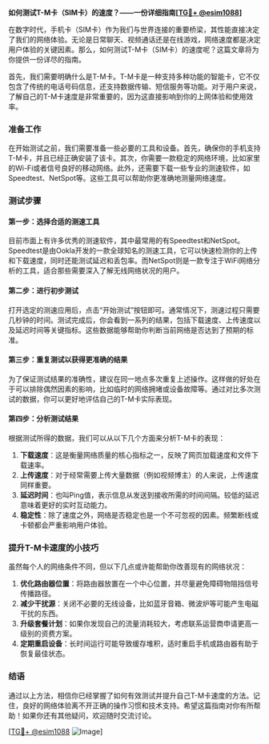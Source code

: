 **如何测试T-M卡（SIM卡）的速度？——一份详细指南[[TG💪+ @esim1088](https://t.me/s/esim1088)]**

在数字时代，手机卡（SIM卡）作为我们与世界连接的重要桥梁，其性能直接决定了我们的网络体验。无论是日常聊天、视频通话还是在线游戏，网络速度都是决定用户体验的关键因素。那么，如何测试T-M卡（SIM卡）的速度呢？这篇文章将为你提供一份详尽的指南。

首先，我们需要明确什么是T-M卡。T-M卡是一种支持多种功能的智能卡，它不仅包含了传统的电话号码信息，还支持数据传输、短信服务等功能。对于用户来说，了解自己的T-M卡速度是非常重要的，因为这直接影响到你的上网体验和使用效率。

### 准备工作

在开始测试之前，我们需要准备一些必要的工具和设备。首先，确保你的手机支持T-M卡，并且已经正确安装了该卡。其次，你需要一款稳定的网络环境，比如家里的Wi-Fi或者信号良好的移动网络。此外，还需要下载一些专业的测速软件，如Speedtest、NetSpot等。这些工具可以帮助你更准确地测量网络速度。

### 测试步骤

#### 第一步：选择合适的测速工具

目前市面上有许多优秀的测速软件，其中最常用的有Speedtest和NetSpot。Speedtest是由Ookla开发的一款全球知名的测速工具，它可以快速检测你的上传和下载速度，同时还能测试延迟和丢包率。而NetSpot则是一款专注于WiFi网络分析的工具，适合那些需要深入了解无线网络状况的用户。

#### 第二步：进行初步测试

打开选定的测速应用后，点击“开始测试”按钮即可。通常情况下，测速过程只需要几秒钟的时间。测试完成后，你会看到一系列的结果，包括下载速度、上传速度以及延迟时间等关键指标。这些数据能够帮助你判断当前网络是否达到了预期的标准。

#### 第三步：重复测试以获得更准确的结果

为了保证测试结果的准确性，建议在同一地点多次重复上述操作。这样做的好处在于可以排除偶然因素的影响，比如临时的网络拥堵或设备故障等。通过对比多次测试的数据，你可以更好地评估自己的T-M卡实际表现。

#### 第四步：分析测试结果

根据测试所得的数据，我们可以从以下几个方面来分析T-M卡的表现：

1. **下载速度**：这是衡量网络质量的核心指标之一，反映了网页加载速度和文件下载速率。
2. **上传速度**：对于经常需要上传大量数据（例如视频博主）的人来说，上传速度同样重要。
3. **延迟时间**：也叫Ping值，表示信息从发送到接收所需的时间间隔。较低的延迟意味着更好的实时互动能力。
4. **稳定性**：除了速度之外，网络是否稳定也是一个不可忽视的因素。频繁断线或卡顿都会严重影响用户体验。

### 提升T-M卡速度的小技巧

虽然每个人的网络条件不同，但以下几点或许能帮助你改善现有的网络状况：

1. **优化路由器位置**：将路由器放置在一个中心位置，并尽量避免障碍物阻挡信号传播路径。
2. **减少干扰源**：关闭不必要的无线设备，比如蓝牙音箱、微波炉等可能产生电磁干扰的东西。
3. **升级套餐计划**：如果你发现自己的流量消耗较大，考虑联系运营商申请更高一级别的资费方案。
4. **定期重启设备**：长时间运行可能导致缓存堆积，适时重启手机或路由器有助于恢复最佳状态。

### 结语

通过以上方法，相信你已经掌握了如何有效测试并提升自己T-M卡速度的方法。记住，良好的网络体验离不开正确的操作习惯和技术支持。希望这篇指南对你有所帮助！如果你还有其他疑问，欢迎随时交流讨论。

[[TG💪+ @esim1088](https://t.me/s/esim1088) ![Image](https://i.postimg.cc/4NQfJmqS/Snipaste-2025-05-13-00-14-12.png)]